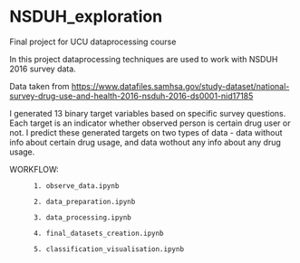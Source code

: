 # NSDUH_exploration
Final project for UCU dataprocessing course

In this project dataprocessing techniques are used to work with NSDUH 2016 survey data.

Data taken from https://www.datafiles.samhsa.gov/study-dataset/national-survey-drug-use-and-health-2016-nsduh-2016-ds0001-nid17185

I generated 13 binary target variables based on specific survey questions. Each target is an indicator whether observed person is certain drug user or not. 
I predict these generated targets on two types of data - data without info about certain drug usage, and data wothout any info about any drug usage.

WORKFLOW: 

          1. observe_data.ipynb

          2. data_preparation.ipynb

          3. data_processing.ipynb

          4. final_datasets_creation.ipynb

          5. classification_visualisation.ipynb
